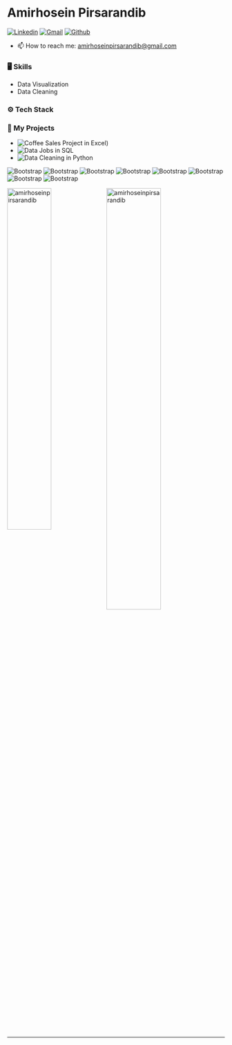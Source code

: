 # Amirhosein Pirsarandib
[![Linkedin](https://img.shields.io/badge/-LinkedIn-blue?style=flat&logo=Linkedin&logoColor=white)](https://www.linkedin.com/in/amirhoseinpirsarandib/)
[![Gmail](https://img.shields.io/badge/-Gmail-c14438?style=flat&logo=Gmail&logoColor=white)](mailto:amirhoseinpirsarandib@gmail.com)
[![Github](https://img.shields.io/github/followers/hejazizo?label=Follow&style=social)](https://github.com/amirhoseinpirsarandib)


- 📫 How to reach me: amirhoseinpirsarandib@gmail.com


### 🖥 Skills

- Data Visualization
- Data Cleaning
### ⚙️ Tech Stack


### 🚀 My Projects

- ![Coffee Sales Project in Excel](https://github.com/amirhoseinpirsarandib/excel-project-coffee-sales-main))
- ![Data Jobs in SQL]((https://github.com/amirhoseinpirsarandib/sql_project_data_jobs))
- ![Data Cleaning in Python]((https://github.com/amirhoseinpirsarandib/sql_project_data_jobs)](https://github.com/amirhoseinpirsarandib/Python_Data_Cleaning))


![Bootstrap](https://img.shields.io/badge/-Python-05122A?style=flat-square&logo=Python&color=353535)   ![Bootstrap](https://img.shields.io/badge/-PostgreSQL-05122A?style=flat-square&logo=PostgreSQL&color=353535) ![Bootstrap](https://img.shields.io/badge/-Pandas-05122A?style=flat-square&logo=Pandas&color=353535) ![Bootstrap](https://img.shields.io/badge/-Numpy-05122A?style=flat-square&logo=Numpy&color=353535) ![Bootstrap](https://img.shields.io/badge/-Matplotlib-05122A?style=flat-square&logo=Matplotlib&color=353535)  ![Bootstrap](https://img.shields.io/badge/-Visual%20Studio%20Code-05122A?style=flat-square&logo=Visual-Studio-Code&color=353535)  ![Bootstrap](https://img.shields.io/badge/-Excel-05122A?style=flat-square&logo=Excel&color=353535)  ![Bootstrap](https://img.shields.io/badge/-Powerbi-05122A?style=flat-square&logo=Power-bi&color=353535)

<div>
  <img width="45%" align="left" src="https://github-readme-stats.vercel.app/api/top-langs?username=amirhoseinpirsarandib&show_icons=true&locale=en&layout=compact" alt="amirhoseinpirsarandib" />
  <img width="50%"  src="https://github-readme-streak-stats.herokuapp.com/?user=amirhoseinpirsarandib&" alt="amirhoseinpirsarandib" />
</div>


---
